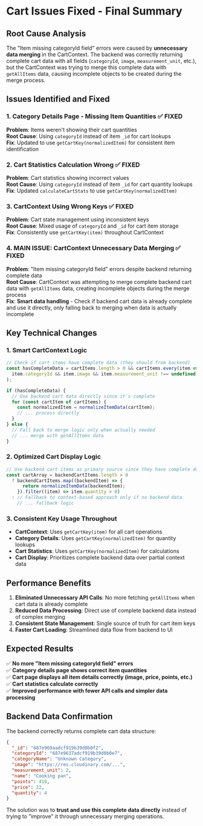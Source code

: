 # Cart Issues Fixed - Final Summary

## Root Cause Analysis

The "Item missing categoryId field" errors were caused by **unnecessary data merging** in the CartContext. The backend was correctly returning complete cart data with all fields (`categoryId`, `image`, `measurement_unit`, etc.), but the CartContext was trying to merge this complete data with `getAllItems` data, causing incomplete objects to be created during the merge process.

## Issues Identified and Fixed

### 1. Category Details Page - Missing Item Quantities ✅ FIXED
**Problem**: Items weren't showing their cart quantities  
**Root Cause**: Using `categoryId` instead of item `_id` for cart lookups  
**Fix**: Updated to use `getCartKey(normalizedItem)` for consistent item identification

### 2. Cart Statistics Calculation Wrong ✅ FIXED  
**Problem**: Cart statistics showing incorrect values  
**Root Cause**: Using `categoryId` instead of item `_id` for cart quantity lookups  
**Fix**: Updated `calculateCartStats` to use `getCartKey(normalizedItem)`

### 3. CartContext Using Wrong Keys ✅ FIXED
**Problem**: Cart state management using inconsistent keys  
**Root Cause**: Mixed usage of `categoryId` and `_id` for cart item storage  
**Fix**: Consistently use `getCartKey(item)` throughout CartContext

### 4. **MAIN ISSUE**: CartContext Unnecessary Data Merging ✅ FIXED
**Problem**: "Item missing categoryId field" errors despite backend returning complete data  
**Root Cause**: CartContext was attempting to merge complete backend cart data with `getAllItems` data, creating incomplete objects during the merge process  
**Fix**: **Smart data handling** - Check if backend cart data is already complete and use it directly, only falling back to merging when data is actually incomplete

## Key Technical Changes

### 1. Smart CartContext Logic
```javascript
// Check if cart items have complete data (they should from backend)
const hasCompleteData = cartItems.length > 0 && cartItems.every(item => 
  item.categoryId && item.image && item.measurement_unit !== undefined
);

if (hasCompleteData) {
  // Use backend cart data directly since it's complete
  for (const cartItem of cartItems) {
    const normalizedItem = normalizeItemData(cartItem);
    // ... process directly
  }
} else {
  // Fall back to merge logic only when actually needed
  // ... merge with getAllItems data
}
```

### 2. Optimized Cart Display Logic
```javascript
// Use backend cart items as primary source since they have complete data
const cartArray = backendCartItems.length > 0 
  ? backendCartItems.map((backendItem) => {
      return normalizeItemData(backendItem);
    }).filter((item) => item.quantity > 0)
  : // Fallback to context-based approach only if no backend data
    // ... fallback logic
```

### 3. Consistent Key Usage Throughout
- **CartContext**: Uses `getCartKey(item)` for all cart operations
- **Category Details**: Uses `getCartKey(normalizedItem)` for quantity lookups  
- **Cart Statistics**: Uses `getCartKey(normalizedItem)` for calculations
- **Cart Display**: Prioritizes complete backend data over partial context data

## Performance Benefits

1. **Eliminated Unnecessary API Calls**: No more fetching `getAllItems` when cart data is already complete
2. **Reduced Data Processing**: Direct use of complete backend data instead of complex merging
3. **Consistent State Management**: Single source of truth for cart item keys
4. **Faster Cart Loading**: Streamlined data flow from backend to UI

## Expected Results

✅ **No more "Item missing categoryId field" errors**  
✅ **Category details page shows correct item quantities**  
✅ **Cart page displays all item details correctly (image, price, points, etc.)**  
✅ **Cart statistics calculate correctly**  
✅ **Improved performance with fewer API calls and simpler data processing**

## Backend Data Confirmation

The backend correctly returns complete cart data structure:
```json
{
  "_id": "687e969aadcf919b39d0b0f2",
  "categoryId": "687e9637adcf919b39d0b0e7", 
  "categoryName": "Unknown Category",
  "image": "https://res.cloudinary.com/...",
  "measurement_unit": 2,
  "name": "Cooking pan",
  "points": 418,
  "price": 22,
  "quantity": 4
}
```

The solution was to **trust and use this complete data directly** instead of trying to "improve" it through unnecessary merging operations.
